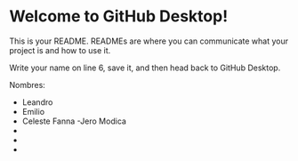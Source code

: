 # Welcome to GitHub Desktop!

This is your README. READMEs are where you can communicate what your project is and how to use it.

Write your name on line 6, save it, and then head back to GitHub Desktop.

Nombres:
- Leandro
- Emilio
- Celeste Fanna
-Jero Modica
-
-
-

